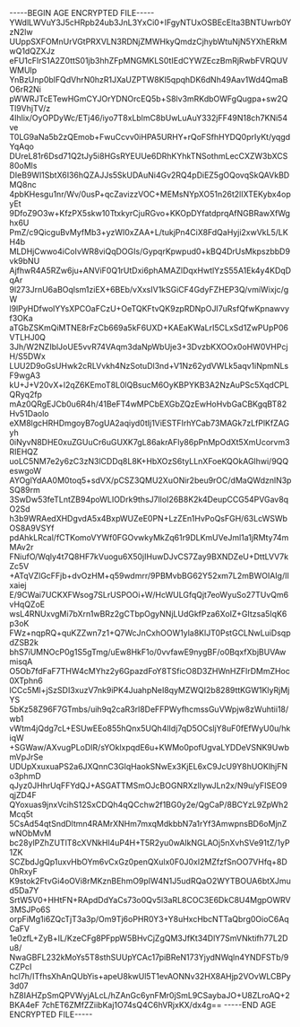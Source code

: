 -----BEGIN AGE ENCRYPTED FILE-----
YWdlLWVuY3J5cHRpb24ub3JnL3YxCi0+IFgyNTUxOSBEcElta3BNTUwrb0YzN2lw
UUppSXFOMnUrVGtPRXVLN3RDNjZMWHkyQmdzCjhybWtuNjN5YXhERkMwQ1dQZXJz
eFU1cFlrS1A2Z0ttS01jb3hhZFpMNGMKLS0tIEdCYWZEczBmRjRwbFVRQUVWMUlp
YnBzUnp0blFQdVhrN0hzR1JXaUZPTW8Kl5qpqhDK6dNh49Aav1Wd4QmaBO6rR2Ni
pWWRJTcETewHGmCYJOrYDNOrcEQ5b+S8lv3mRKdbOWFgQugpa+sw2QTl9VhjTV/z
4Ihlix/OyOPDyWc/ETj46/iyo7T8xLblmC8bUwLuAuY332jFF49N18ch7KNi54ve
T0LG9aNa5b2zQEmob+FwuCcvv0iHPA5URHY+rQoFSfhHYDQ0prIyKt/yqgdYqAqo
DUreL81r6Dsd71Q2tJy5i8HGsRYEUUe6DRhKYhkTNSothmLecCXZW3bXCS80oMls
DIeB9Wl1SbtX6I36hQZAJJs5SkUDAuNi4Gv2RQ4pDiEZ5gOQovqSkQAVkBDMQ8nc
4pbKHesgu1nr/Wv/0usP+qcZavizzVOC+MEMsNYpXO51n26t2lIXTEKybx4opyEt
9DfoZ9O3w+KfzPX5skw10TtxkyrCjuRGvo+KKOpDYfatdprqAfNGBRawXfWghx6U
PmZ/c9QicguBvMyfMb3+yzWI0xZAA+L/tukjPn4CiX8FdQaHyji2xwVkL5/LKH4b
MLDHjCwwo4iCoIvWR8viQqDOGIs/GypqrKpwpud0+kBQ4DrUsMkpszbbD9vk9bNU
AjfhwR4A5RZw6ju+ANViF0Q1rUtDxi6phAMAZlDqxHwtlYzS55A1Ek4y4KDqDqAr
9l273JrnU6aBOqlsm1ziEX+6BEb/vXxsIV1kSGiCF4GdyFZHEP3Q/vmiWixjc/gW
l9lPyHDfwolYYsXPCOaFCzU+OeTQKFtvQK9zpRDNpOJI7uRsfQfwKpnawvyf3OKa
aTGbZSKmQiMTNE8rFzCb669a5kF6UXD+KAEaKWaLrI5CLxSd1ZwPUpP06VTLHJ0Q
3Jh/W2NZIblJoUE5vvR74VAqm3daNpWbUje3+3DvzbKXOOx0oHW0VHPcjH/S5DWx
LUU2D9oGsUHwk2cRLVvkh4NzSotuDl3nd+V1Nz62ydVWLk5aqv1iNpmNLsF9wgA3
kU+J+V20vX+l2qZ6KEmoT8L0lQBsucM6OyKBPYKB3A2NzAuPSc5XqdCPLQRyq2fp
mAz0QRgEJCb0u6R4h/41BeFT4wMPCbEXGbZQzEwHoHvbGaCBKgqBT82Hv51Daolo
eXM8lgcHRHDmgoyB7ogUA2aqiyd0tIj1ViESTFIrhYCab73MAGk7zLfPlKfZAGyh
0iNyvN8DHE0xuZGUuCr6uGUXK7gL86akrAFly86pPnMpOdXt5XmUcorvm3RIEHQZ
uoLC5NM7e2y6zC3zN3lCDDq8L8K+HbXOzS6tyLLnXFoeKQOkAGlhwi/9QQeswgoW
AYOglYdAA0M0toq5+sdVX/pCSZ3QMU2XuONir2beu9rOC/dMaQWdznlN3pSQ89rm
3SwDw53feTLntZB94poWLIODrk9thsJ7lloI26B8K2k4DeupCCG54PVGav8qO2Sd
h3b9WRAedXHDgvdA5x4BxpWUZeE0PN+LzZEn1HvPoQsFGH/63LcWSWbOS8A9VSYf
pdAhkLRcal/fCTKomoVYWf0FGOvwkyMkZq61r9DLKmUVeJml1a1jRMty74mMAv2r
FNiufO/Wqly4t7Q8HF7kVuogu6X50jIHuwDJvCS7Zay9BXNDZeU+DttLVV7kZc5V
+ATqVZlGcFFjb+dvOzHM+q59wdmrr/9PBMvbBG62Y52xm7L2mBWOIAIg/Ilxaiej
E/9CWai7UCKXFWsog7SLrUSPOOi+W/HcWULGfqQjt7eoWyuSo27TUvQm6vHqQZoE
wsL4RNUxvgMi7bXrn1wBRz2gCTbpOgyNNjLUdGkfPza6XoIZ+GItzsa5IqK6p3oK
FWz+nqpRQ+quKZZwn7z1+Q7WcJnCxhOOW1yla8KlJT0PstGCLNwLuiDsqpdZSB2k
bhS7iUMNOcP0g1S5gTmg/uEw8HkF1o/0vvfawE9nygBF/o0BqxfXbjBUVAwmisqA
O5Ob7fdFaF7THW4cMYhz2y6GpazdFoY8TSficO8D3ZHWnHZFlrDMmZHoc0XTphn6
lCCc5Ml+jSzSDI3xuzV7nk9iPK4JuahpNeI8qyMZWQI2b8289ttKGW1KlyRjMjYS
5bKz58Z96F7GTmbs/uih9q2caR3rl8DeFFPWyfhcmssGuVWpjw8zWuhtii18/wb1
vWtm4jQdg7cL+ESUwEEo855hQnx5UQh4lIdj7qD5OCsljY8uF0fEfWyU0u/hkiqW
+SGWaw/AXvugPLoDIR/sYOklxpqdE6u+KWMo0pofUgvaLYDDeVSNK9UwbmVpJrSe
UDUpXxuxuaPS2a6JXQnnC3GlqHaokSNwEx3KjEL6xC9JcU9Y8hUOKlhjFNo3phmD
qJyz0JHhrUqFFYdQJ+ASGATTMSmOJcBOGNRXzlIywJLn2x/N9u/yFISEO9qjZD4F
QYoxuas9jnxVcihS12SxCDQh4qQCchw2f1BG0y2e/QgCaP/8BCYzL9ZpWh2Mcq5t
5CsAd54qtSndDltmn4RAMrXNHm7mxqMdkbbN7a1rYf3AmwpnsBD6oMjnZwNObMvM
bc28ylPZhZUTlT8cXVNkHl4uP4H+T5R2yu0wAIkNGLAOj5nXvhSVe91tZ/1yP1ZK
SCZbdJgQp1uxvHbOYm6vCxGz0penQXulx0F0J0xI2MZfzfSnOO7VHfq+8D0hRxyF
K9stok2FtvGi4oOVi8rMKznBEhmO9pIW4N1J5udRQaO2WYTBOUA6btXJmud5Da7Y
SrtW5V0+HHtFN+RApdDdYaCs73o0Qv5l3aRL8COC3E6DkC8U4MgpOWRV3MSJPo6S
orpFiMg1i6ZQcTjT3a3p/Om9Tj6oPHR0Y3+Y8uHxcHbcNTTaQbrg0OioC6AqCaFV
1e0zfL+ZyB+lL/KzeCFg8PFppW5BHvCjZgQM3JfKt34DlY7SmVNktifh77L2Du8/
NwaGBFL232kMoYs5T8sthSUUpYCAc17piBReN173YjydNWqln4YNDFSTb/9CZPcI
hcl7h/ITfhsXhAnQUbYis+apeU8kwUl5T1evAONNv32HX8AHjp2VOvWLCBPy3d07
hZ8IAHZpSmQPVWyjALcL/hZAnGc6ynFMr0jSmL9CSaybaJO+U8ZLroAQ+2BKA4eF
7chET6ZMfZZiibKaj1O74sQ4C6hVRjxKX/dx4g==
-----END AGE ENCRYPTED FILE-----
